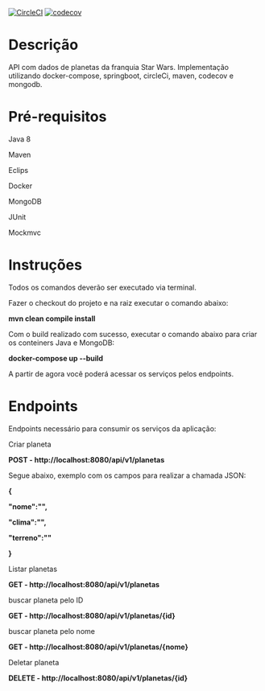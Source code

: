 [![CircleCI](https://circleci.com/gh/PedroFrancisco/API-SpringBoot-Docker-CircleCi-Codecov.svg?style=svg)](https://circleci.com/gh/PedroFrancisco/API-SpringBoot-Docker-CircleCi-Codecov)
[![codecov](https://codecov.io/gh/PedroFrancisco/starWarsAPI/branch/master/graph/badge.svg)](https://codecov.io/gh/PedroFrancisco/starWarsAPI)

# Descrição

API com dados de planetas da franquia Star Wars. Implementação utilizando docker-compose, springboot, circleCi, maven, codecov e mongodb.

# Pré-requisitos

Java 8

Maven

Eclips

Docker 

MongoDB

JUnit

Mockmvc

# Instruções

Todos os comandos deverão ser executado via terminal.

Fazer o checkout do projeto e na raiz executar o comando abaixo:

<b>mvn clean compile install</b>

Com o build realizado com sucesso, executar o comando abaixo para criar os conteiners Java e MongoDB:

<b>docker-compose up --build</b>

A partir de agora você poderá acessar os serviços pelos endpoints.

# Endpoints

Endpoints necessário para consumir os serviços da aplicação:

Criar planeta

<b>POST - http://localhost:8080/api/v1/planetas</b>

Segue abaixo, exemplo com os campos para realizar a chamada JSON:

<b>{ 

"nome":"",

"clima":"", 

"terreno":""

}</b>

Listar planetas

<b>GET - http://localhost:8080/api/v1/planetas</b>

buscar planeta pelo ID

<b>GET - http://localhost:8080/api/v1/planetas/{id}</b>

buscar planeta pelo nome

<b>GET - http://localhost:8080/api/v1/planetas/{nome}</b>

Deletar planeta

<b>DELETE - http://localhost:8080/api/v1/planetas/{id}</b>
